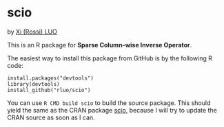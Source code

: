 # scio #

by [Xi (Rossi) LUO](https://BigComplexData.com)

This is an R package for **Sparse Column-wise Inverse Operator**. 

The easiest way to install this package from GitHub is by the following R code:

	install.packages("devtools")
	library(devtools)
	install_github("rluo/scio")

You can use `R CMD build scio` to build the source package.  This should yield the same as the CRAN package [scio](https://CRAN.R-project.org/package=scio), because I will try to update the CRAN source as soon as I can. 


